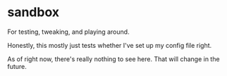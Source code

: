 # sandbox
For testing, tweaking, and playing around.

Honestly, this mostly just tests whether I've set up my config file right.

As of right now, there's really nothing to see here. That will change in the future.